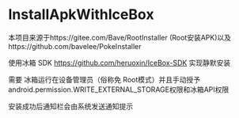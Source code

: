 # InstallApkWithIceBox

本项目来源于https://gitee.com/Bave/RootInstaller (Root安装APK)以及https://github.com/bavelee/PokeInstaller

使用冰箱 SDK https://github.com/heruoxin/IceBox-SDK 实现静默安装  

需要 冰箱运行在设备管理员（俗称免 Root模式）并且手动授予android.permission.WRITE_EXTERNAL_STORAGE权限和冰箱API权限  


安装成功后通知栏会由系统发送通知提示



